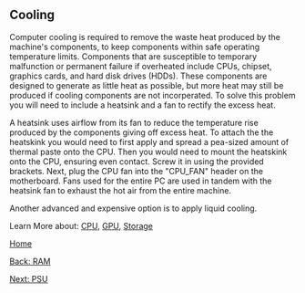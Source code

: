## Cooling 
Computer cooling is required to remove the waste heat produced by the machine's components, to keep components within safe operating temperature limits. Components that are susceptible to temporary malfunction or permanent 
failure if overheated include CPUs, chipset, graphics cards, and hard disk drives (HDDs). These components are designed to generate as little heat as possible, but more heat may still be produced if cooling components are not incorperated. To solve this problem you will need to include a heatsink and a fan to rectify the excess heat.

A heatsink uses airflow from its fan to reduce the temperature rise produced by the components giving off excess heat. To attach the the heatskink you would need to first apply and spread a pea-sized amount of thermal paste onto the CPU. Then you would need to mount the heatskink onto the CPU, ensuring even contact. Screw it in using the provided brackets. Next, plug the CPU fan into the "CPU_FAN" header on the motherboard. Fans used for the entire PC are used in tandem with the heatsink fan to exhaust the hot air from the entire machine.

Another advanced and expensive option is to apply liquid cooling.

Learn More about: [CPU](CPU.md), [GPU](GPU-Graphics-Card.md), [Storage](Storage.md)

[Home](README.md)

[Back: RAM](RAM.md)

[Next: PSU](PSU.md)
